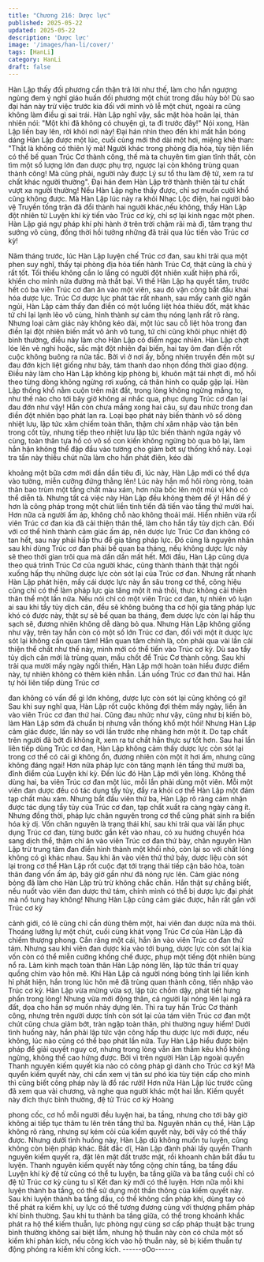 ```yaml
---
title: "Chương 216: Dược lực"
published: 2025-05-22
updated: 2025-05-22
description: 'Dược lực'
image: '/images/han-li/cover/'
tags: [HanLi]
category: HanLi
draft: false
---
```


Hàn Lập thấy đối phương cẩn thận trả lời như thế, làm cho hắn
ngượng ngùng đem ý nghĩ giáo huấn đối phương một chút trong
đầu hủy bỏ! Dù sao đại hán này trừ việc trước kia đối với mình vô
lễ một chút, ngoài ra cũng không làm điều gì sai trái.
Hàn Lập nghĩ vậy, sắc mặt hòa hoãn lại, thản nhiên nói:
"Một khi đã không có chuyện gì, ta đi trước đây!" Nói xong, Hàn
Lập liền bay lên, rời khỏi nơi này!
Đại hán nhìn theo đến khi mất hẳn bóng dáng Hàn Lập được một
lúc, cuối cùng mới thở dài một hơi, miệng khẽ than:
"Thật là không có thiên lý mà! Người khác trong phòng địa hỏa,
tùy tiện liền có thể bế quan Trúc Cơ thành công, thế mà ta chuyên
tìm gian tĩnh thất, còn tìm một số lượng lớn đan dược phụ trợ,
ngược lại còn không trùng quan thành công! Mà cũng phải, người
này được Lý sư tổ thu làm đệ tử, xem ra tư chất khác người
thường".
Đại hán đem Hàn Lập trở thành thiên tài tư chất vượt xa người
thường! Nếu Hàn Lập nghe thấy được, chỉ sợ muốn cười khổ
cũng không được.
Mà Hàn Lập lúc này ra khỏi Nhạc Lộc điện, hai người bảo vệ
Truyền tống trận đã đổi thành hai người khác,nếu không, thấy
Hàn Lập đột nhiên từ Luyện khí kỳ tiến vào Trúc cơ kỳ, chỉ sợ lại
kinh ngạc một phen.
Hàn Lập giá ngự pháp khí phi hành ở trên trời chậm rãi mà đi,
tâm trạng thư sướng vô cùng, đồng thời hồi tưởng những đã trải
qua lúc tiến vào Trúc cơ kỳ!

Năm tháng trước, lúc Hàn Lập luyện chế Trúc cơ đan, sau khi trải
qua một phen suy nghĩ, thấy tại phòng địa hỏa tiến hành Trúc Cơ,
thật cũng là chủ ý rất tốt. Tối thiểu không cần lo lắng có người đột
nhiên xuất hiện phá rối, khiến cho mình nửa đường mà thất bại.
Vì thế Hàn Lập hạ quyết tâm, trước hết có ba viên Trúc cơ đan ăn
vào một viên, sau đó vận công bắt đầu khai hóa dược lực.
Trúc Cơ dược lực phát tác rất nhanh, sau mấy canh giờ ngắn
ngủi, Hàn Lập cảm thấy đan điền có một luồng liệt hỏa thiêu đốt,
mặt khác tứ chi lại lạnh lẽo vô cùng, hình thành sự cảm thụ nóng
lạnh rất rõ ràng.
Nhưng loại cảm giác này không kéo dài, một lúc sau cỗ liệt hỏa
trong đan điền lại đột nhiên biến mất vô ảnh vô tung, tứ chi cũng
khôi phục nhiệt độ bình thường, điều này làm cho Hàn Lập có
điểm ngạc nhiên.
Hàn Lập chợt lóe lên vẻ nghi hoặc, sắc mặt đột nhiên đại biến, hai
tay ôm đan điền rốt cuộc không buông ra nửa tấc.
Bởi vì ở nơi ấy, bỗng nhiên truyền đến một sự đau đớn kịch liệt
giống như bảy, tám thanh dao nhọn đồng thời giao động. Điều
này làm cho Hàn Lập không kịp phòng bị, khuôn mặt tái nhợt đi,
mồ hồi theo từng dòng không ngừng rơi xuống, cả thân hình co
quắp gập lại.
Hàn Lập thống khổ nằm cuộn trên mặt đất, trong lòng không
ngừng mắng to, như thế nào cho tới bây giờ không ai nhắc qua,
phục dụng Trúc cơ đan lại đau đớn như vậy!
Hắn còn chưa mắng xong hai câu, sự đau nhức trong đan điền
đột nhiên bạo phát lan ra. Loại bạo phát này biến thành vô số
dòng nhiệt lưu, lập tức xâm chiếm toàn thân, thậm chí xâm nhập
vào tận bên trong cốt tủy, nhưng tiếp theo nhiệt lưu lập tức biến
thành ngứa ngáy vô cùng, toàn thân tựa hồ có vô số con kiến
không ngừng bò qua bò lại, làm hắn hận không thể đập đầu vào
tường cho giảm bớt sự thống khổ này.
Loại tra tấn này thiếu chút nữa làm cho hắn phát điên, kéo dài

khoảng một bữa cơm mới dần dần tiêu đi, lúc này, Hàn Lập mới
có thể dựa vào tường, miễn cưỡng đứng thằng lên! Lúc này hắn
mồ hôi ròng ròng, toàn thân bao trùm một tầng chất màu xám,
hơn nữa bốc lên một mùi vị khó có thể diễn tả.
Nhưng tất cả việc này Hàn Lập đều không thèm để ý! Hắn để ý
hơn là công pháp trong một chút liền tinh tiến đã tiến vào tầng thứ
mười hai. Hơn nữa cả người ấm áp, không chỗ nào không thoải
mái.
Hiển nhiên vừa rồi viên Trúc cơ đan kia đã cải thiện thân thể, làm
cho hắn tẩy tủy dịch cân. Đối với cơ thể hình thành cảm giác ấm
áp, nên dược lực Trúc Cơ đan không có tan hết, sau này phải hấp
thu để gia tăng pháp lực. Đó cũng là nguyên nhân sau khi dùng
Trúc cơ đan phải bế quan ba tháng, nếu không dược lực này sẽ
theo thời gian trôi qua mà dần dần mất hết.
Mới đầu, Hàn Lập cũng dựa theo quá trình Trúc Cơ của người
khác, cũng thành thành thật thật ngồi xuống hấp thụ những dược
lực còn sót lại của Trúc cơ đan.
Nhưng rất nhanh Hàn Lập phát hiện, mấy cái dược lực này ẩn
sâu trong cơ thể, công hiệu cũng chỉ có thể làm pháp lực gia tăng
một ít mà thôi, thực không cải thiện thân thể một lần nữa.
Nếu nói chỉ có một viên Trúc cơ đan, tự nhiên vô luận ai sau khi
tẩy tủy dịch cân, đều sẽ không buông tha cơ hội gia tăng pháp lực
khó có được này, thật sự sẽ bế quan ba tháng, đem dược lực còn
lại hấp thu sạch sẽ, đương nhiên không dễ dàng bỏ qua.
Nhưng Hàn Lập không giống như vậy, trên tay hắn còn có một số
lớn Trúc cơ đan, đối với một ít dược lực sót lại không cần quan
tâm! Hắn quan tâm chính là, còn phải qua vài lần cải thiện thể
chất như thế này, mình mới có thể tiến vào Trúc cơ kỳ. Dù sao tẩy
tủy dịch cân mới là trùng quan, mấu chốt để Trúc Cơ thành công.
Sau khi trải qua mười mấy ngày ngồi thiền, Hàn Lập mới hoàn
toàn hiểu được điểm này, tự nhiên không có thêm kiên nhẫn.
Lần uống Trúc cơ đan thứ hai. Hắn tự hỏi liên tiếp dùng Trúc cơ

đan không có vấn đề gì lớn không, dược lực còn sót lại cũng
không có gì! Sau khi suy nghĩ qua, Hàn Lập rốt cuộc không đợi
thêm mấy ngày, liền ăn vào viên Trúc cơ đan thứ hai.
Cũng đau nhức như vậy, cũng như bị kiến bò, làm Hàn Lập sớm
đã chuẩn bị nhưng vẫn thống khổ một hồi! Nhưng Hàn Lập cảm
giác được, lần này so với lần trước nhẹ nhàng hơn một ít. Do tạp
chất trên người đã bớt đi không ít, xem ra tư chất hắn thực sự tốt
hơn.
Sau hai lần liên tiếp dùng Trúc cơ đan, Hàn Lập không cảm thấy
dược lực còn sót lại trong cơ thể có cái gì không ổn, đương nhiên
còn một ít hơi ấm, nhưng cũng không đáng ngại! Hơn nữa pháp
lực còn tăng mạnh lên tầng thứ mười ba, đỉnh điểm của Luyện khí
kỳ.
Đến lúc đó Hàn Lập mới yên lòng. Không thể dùng hai, ba viên
Trúc cơ đan một lúc, mỗi lần phải dùng một viên. Mỗi một viên
đan dược đều có tác dụng tẩy tủy, đẩy ra khỏi cơ thể Hàn Lập
một đám tạp chất màu xám.
Nhưng bắt đầu viên thứ ba, Hàn Lập rõ ràng cảm nhận được tác
dụng tẩy tủy của Trúc cơ đan, tạp chất xuất ra càng ngày càng ít.
Nhưng đồng thời, pháp lực chân nguyên trong cơ thể cũng phát
sinh ra biến hóa kỳ dị.
Vốn chân nguyên là trạng thái khí, sau khi trải qua vài lần phục
dụng Trúc cơ đan, từng bước gắn kết vào nhau, có xu hướng
chuyển hóa sang dịch thể, thậm chí ăn vào viên Trúc cơ đan thứ
bảy, chân nguyên Hàn Lập trừ trung tâm đan điền hình thành một
khối nhỏ, còn lại so với chất lỏng không có gì khác nhau.
Sau khi ăn vào viên thứ thứ bảy, dược liệu còn sót lại trong cơ thể
Hàn Lập rốt cuộc đạt tới trạng thái tiếp cận bão hòa, toàn thân
đang vốn ấm áp, bây giờ gần như đã nóng rực lên. Cảm giác
nóng bỏng đã làm cho Hàn Lập trù trừ không chắc chắn.
Hắn thật sự chẳng biết, nếu nuốt vào viên đan dược thứ tám,
chính mình có thể bị dược lực đại phát mà nổ tung hay không!
Nhưng Hàn Lập cũng cảm giác được, hắn rất gần với Trúc cơ kỳ

cảnh giới, có lẽ cũng chỉ cần dùng thêm một, hai viên đan dược
nữa mà thôi.
Thoáng lưỡng lự một chút, cuối cùng khát vọng Trúc Cơ của Hàn
Lập đã chiếm thượng phong. Cắn răng một cái, hắn ăn vào viên
Trúc cơ đan thứ tám.
Nhưng sau khi viên đan dược kia vào tới bụng, dược lực còn sót
laị kia vốn còn có thể miễn cưỡng khống chế được, phụp một
tiếng đột nhiên bùng nổ ra. Làm kinh mạch toàn thân Hàn Lập
nóng lên, lập tức thần trí quay quồng chìm vào hôn mê.
Khi Hàn Lập cả người nóng bỏng tỉnh lại liền kinh hỉ phát hiện,
hắn trong lúc hôn mê đã trùng quan thành công, tiến nhập vào
Trúc cơ kỳ.
Hàn Lập vừa mừng vừa sợ, lập tức chồm dậy, phát tiết hưng
phấn trong lòng! Nhưng vừa mới động thân, cả người lại nóng lên
lại ngã ra đất, dọa cho hắn sợ muốn nhảy dựng lên.
Thì ra tuy hắn Trúc Cơ thành công, nhưng trên người dược tính
còn sót lại của tám viên Trúc cơ đan một chút cũng chưa giảm
bớt, tràn ngập toàn thân, phi thường nguy hiểm!
Dưới tình huống này, hắn phải lập tức vận công hấp thu dược lực
mới được, nếu không, lúc nào cũng có thể bạo phát lần nữa.
Tuy Hàn Lập hiểu được biện pháp để giải quyết nguy cơ, nhưng
trong lòng vẫn âm thầm kêu khổ không ngừng, không thể cao
hứng được.
Bởi vì trên người Hàn Lập ngoài quyển Thanh nguyên kiếm quyết
kia nào có công pháp gì dành cho Trúc cơ kỳ! Mà quyển kiếm
quyết này, chỉ cần xem vị tân sư phó kia tùy tiện cấp cho mình thì
cũng biết công pháp này là đồ rác rưởi!
Hơn nữa Hàn Lập lúc trước cũng đã xem qua vài chương, và
nghe qua người khác một hai lần.
Kiếm quyết này đích thực bình thường, đệ tử Trúc cơ kỳ Hoàng

phong cốc, cơ hồ mỗi người đều luyện hai, ba tầng, nhưng cho
tới bây giờ không ai tiếp tục thâm tu lên trên tầng thứ ba. Nguyên
nhân cụ thể, Hàn Lập không rõ ràng, nhưng sự kém cỏi của kiếm
quyết này, bởi vậy có thể thấy được.
Nhưng dưới tình huống này, Hàn Lập dù không muốn tu luyện,
cũng không còn biện pháp khác.
Bất đắc dĩ, Hàn Lập đành phải lấy quyển Thanh nguyên kiếm
quyết ra, đặt lên mặt đất trước mặt, rồi khoanh chân bắt đầu tu
luyện.
Thanh nguyên kiếm quyết này tổng cộng chín tầng, ba tầng đầu
Luyện khí kỳ đệ tử cũng có thể tu luyện, ba tầng giữa và ba tầng
cuối chỉ có đệ tử Trúc cơ kỳ cùng tu sĩ Kết đan kỳ mới có thể
luyện. Hơn nữa mỗi khi luyện thành ba tầng, có thể sử dụng một
thần thông của kiếm quyết này.
Sau khi luyện thành ba tầng đầu, có thể không cần pháp khí,
dùng tay có thể phát ra kiếm khí, uy lực có thể tương đương cùng
với thượng phẩm pháp khí bình thường.
Sau khi tu thành ba tầng giữa, có thể trong khoảnh khắc phát ra
hộ thể kiếm thuẫn, lực phòng ngự cùng sơ cấp pháp thuật bậc
trung bình thường không sai biệt lắm, nhưng hộ thuẫn này còn có
chứa một số kiếm khí phản kích, nếu công kích vào hộ thuẫn này,
sẽ bị kiếm thuẫn tự động phóng ra kiếm khí công kích.
------oOo------
